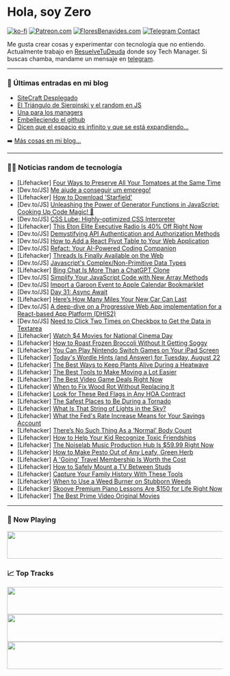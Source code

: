 # Hola, soy Zero

[![ko-fi](https://ko-fi.com/img/githubbutton_sm.svg)](https://ko-fi.com/J3J4N0LUK)
[![Patreon.com](https://img.shields.io/endpoint.svg?url=https%3A%2F%2Fshieldsio-patreon.vercel.app%2Fapi%3Fusername%3Dzerodragon%26type%3Dpatrons&style=for-the-badge)](https://patreon.com/zerodragon)
[![FloresBenavides.com](https://img.shields.io/website?down_message=oops&label=MiBlog&style=for-the-badge&up_message=online&url=https%3A%2F%2Ffloresbenavides.com)](https://floresbenavides.com)
[![Telegram Contact](https://img.shields.io/badge/escr%C3%ADbeme-ZeroDragon-%2326A5E4?style=for-the-badge&logo=telegram)](https://t.me/zerodragon)

Me gusta crear cosas y experimentar con tecnología que no entiendo.
Actualmente trabajo en [ResuelveTuDeuda](http://github.com/resuelve) donde soy Tech Manager.
Si buscas chamba, mandame un mensaje en [telegram](https://t.me/zerodragon).

---

### 📕 Últimas entradas en mi blog
<!-- BLOG-POST-LIST:START -->
- [SiteCraft Desplegado](https://floresbenavides.com/sitecraft-desplegado/)
- [El Triángulo de Sierpinski y el random en JS](https://floresbenavides.com/el-triangulo-de-sierpinski-y-el-random-en-js/)
- [Una para los managers](https://floresbenavides.com/una-para-los-managers/)
- [Embelleciendo el github](https://floresbenavides.com/embelleciendo-el-github/)
- [Dicen que el espacio es infinito y que se está expandiendo…](https://floresbenavides.com/dicen-que-el-espacio-es-infinito-y-que-se-esta-expandiendo/)
<!-- BLOG-POST-LIST:END -->

➡️ [Más cosas en mi blog...](https://floresbenavides.com)

---

### 👨‍💻 Noticias random de tecnología
<!-- TECH-POSTS:START -->
- [Lifehacker] [Four Ways to Preserve All Your Tomatoes at the Same Time](https://lifehacker.com/four-ways-to-preserve-all-your-tomatoes-at-the-same-tim-1850760848)
- [Dev.to/JS] [Me ajude a conseguir um emprego!](https://dev.to/profhdeivisson/me-ajude-a-conseguir-um-emprego-3kbm)
- [Lifehacker] [How to Download &#39;Starfield&#39;](https://lifehacker.com/how-to-download-starfield-1850759371)
- [Dev.to/JS] [Unleashing the Power of Generator Functions in JavaScript: Cooking Up Code Magic! 🎩](https://dev.to/rajaniraiyn/unleashing-the-power-of-generator-functions-in-javascript-cooking-up-code-magic-110a)
- [Dev.to/JS] [CSS Lube: Highly-optimized CSS Interpreter](https://dev.to/artxe2/css-lube-highly-optimized-css-interpreter-2nl5)
- [Lifehacker] [This Eton Elite Executive Radio Is 40% Off Right Now](https://lifehacker.com/this-eton-elite-executive-radio-is-40-off-right-now-1850754002)
- [Dev.to/JS] [Demystifying API Authentication and Authorization Methods](https://dev.to/dominicazuka/demystifying-api-authentication-and-authorization-methods-1cn2)
- [Dev.to/JS] [How to Add a React Pivot Table to Your Web Application](https://dev.to/grapecity/how-to-add-a-react-pivot-table-to-your-web-application-1cjp)
- [Dev.to/JS] [Refact: Your AI-Powered Coding Companion](https://dev.to/aiforme/refact-your-ai-powered-coding-companion-5a3o)
- [Lifehacker] [Threads Is Finally Available on the Web](https://lifehacker.com/threads-is-finally-available-on-the-web-1850761382)
- [Dev.to/JS] [Javascript&#39;s Complex/Non-Primitive Data Types](https://dev.to/kycodee/javascripts-complexnon-primitive-data-types-3lmk)
- [Lifehacker] [Bing Chat Is More Than a ChatGPT Clone](https://lifehacker.com/bing-chat-is-more-than-a-chatgpt-clone-1850760875)
- [Dev.to/JS] [Simplify Your JavaScript Code with New Array Methods](https://dev.to/gauravrandheer/simplify-your-javascript-code-with-new-array-methods-5hm2)
- [Dev.to/JS] [Import a Garoon Event to Apple Calendar Bookmarklet](https://dev.to/ahandsel/import-a-garoon-event-to-apple-calendar-bookmarklet-cj0)
- [Dev.to/JS] [Day 31: Async Await](https://dev.to/dhrn/day-31-async-await-2934)
- [Lifehacker] [Here’s How Many Miles Your New Car Can Last](https://lifehacker.com/how-many-miles-a-new-car-will-last-1850759649)
- [Dev.to/JS] [A deep-dive on a Progressive Web App implementation for a React-based App Platform &lpar;DHIS2&rpar;](https://dev.to/kaivandivier/a-deep-dive-on-a-progressive-web-app-implementation-for-a-react-based-app-platform-dhis2-1bn6)
- [Dev.to/JS] [Need to Click Two Times on Checkbox to Get the Data in Textarea](https://dev.to/devcodef1/need-to-click-two-times-on-checkbox-to-get-the-data-in-textarea-ke8)
- [Lifehacker] [Watch $4 Movies for National Cinema Day](https://lifehacker.com/watch-4-movies-for-national-cinema-day-1850760586)
- [Lifehacker] [How to Roast Frozen Broccoli Without It Getting Soggy](https://lifehacker.com/how-to-roast-frozen-broccoli-without-it-getting-soggy-1850759488)
- [Lifehacker] [You Can Play Nintendo Switch Games on Your iPad Screen](https://lifehacker.com/you-can-play-nintendo-switch-games-on-your-ipad-screen-1850758688)
- [Lifehacker] [Today&#39;s Wordle Hints &lpar;and Answer&rpar; for Tuesday, August 22](https://lifehacker.com/todays-wordle-hints-and-answer-for-tuesday-august-22-1850757200)
- [Lifehacker] [The Best Ways to Keep Plants Alive During a Heatwave](https://lifehacker.com/the-best-ways-to-keep-plants-alive-during-a-heatwave-1850756764)
- [Lifehacker] [The Best Tools to Make Moving a Lot Easier](https://lifehacker.com/the-best-tools-to-make-moving-a-lot-easier-1850758392)
- [Lifehacker] [The Best Video Game Deals Right Now](https://lifehacker.com/best-video-game-deals-1850752341)
- [Lifehacker] [When to Fix Wood Rot Without Replacing It](https://lifehacker.com/when-to-fix-wood-rot-without-replacing-it-1850758026)
- [Lifehacker] [Look for These Red Flags in Any HOA Contract](https://lifehacker.com/look-for-these-red-flags-in-any-hoa-contract-1850756655)
- [Lifehacker] [The Safest Places to Be During a Tornado](https://lifehacker.com/safest-places-during-tornado-1848493459)
- [Lifehacker] [What Is That String of Lights in the Sky?](https://lifehacker.com/what-is-string-of-lights-in-sky-starlink-1850757768)
- [Lifehacker] [What the Fed&#39;s Rate Increase Means for Your Savings Account](https://lifehacker.com/what-the-feds-rate-increase-means-for-your-savings-acco-1850758430)
- [Lifehacker] [There’s No Such Thing As a ‘Normal’ Body Count](https://lifehacker.com/there-s-no-such-thing-as-a-normal-body-count-1849470386)
- [Lifehacker] [How to Help Your Kid Recognize Toxic Friendships](https://lifehacker.com/how-to-help-your-kid-recognize-toxic-friendships-1850757781)
- [Lifehacker] [The Noiselab Music Production Hub Is $59.99 Right Now](https://lifehacker.com/the-noiselab-music-production-hub-is-59-99-right-now-1850743770)
- [Lifehacker] [How to Make Pesto Out of Any Leafy, Green Herb](https://lifehacker.com/make-green-pesto-from-just-about-anything-with-these-ra-1704523343)
- [Lifehacker] [A &#39;Going&#39; Travel Membership Is Worth the Cost](https://lifehacker.com/a-going-travel-membership-is-worth-the-cost-1850757626)
- [Lifehacker] [How to Safely Mount a TV Between Studs](https://lifehacker.com/how-to-mount-a-tv-between-studs-1850756668)
- [Lifehacker] [Capture Your Family History With These Tools](https://lifehacker.com/capture-your-family-history-with-these-tools-1850754968)
- [Lifehacker] [When to Use a Weed Burner on Stubborn Weeds](https://lifehacker.com/when-to-use-a-weed-burner-on-stubborn-weeds-1850756781)
- [Lifehacker] [Skoove Premium Piano Lessons Are $150 for Life Right Now](https://lifehacker.com/skoove-premium-piano-lessons-are-150-for-life-right-no-1850743670)
- [Lifehacker] [The Best Prime Video Original Movies](https://lifehacker.com/best-prime-video-original-movies-1850738750)<!-- TECH-POSTS:END -->

---

### 🎵 Now Playing
<a href="https://spotify-now-playing-dun.vercel.app/now-playing?open"><img src="https://spotify-now-playing-dun.vercel.app/now-playing" width="540" height="64"></a>

### 📈 Top Tracks
<a href="https://spotify-now-playing-dun.vercel.app/top-tracks?i=1&open"><img src="https://spotify-now-playing-dun.vercel.app/top-tracks?i=1" width="540" height="64"></a>
<a href="https://spotify-now-playing-dun.vercel.app/top-tracks?i=2&open"><img src="https://spotify-now-playing-dun.vercel.app/top-tracks?i=2" width="540" height="64"></a>
<a href="https://spotify-now-playing-dun.vercel.app/top-tracks?i=3&open"><img src="https://spotify-now-playing-dun.vercel.app/top-tracks?i=3" width="540" height="64"></a>
